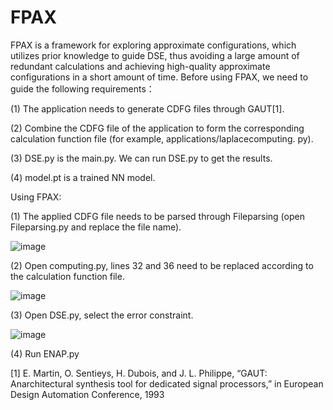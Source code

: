# FPAX
FPAX is a framework for exploring approximate configurations, which utilizes prior knowledge to guide DSE, thus avoiding a large amount of redundant calculations and achieving high-quality approximate configurations in a short amount of time.
Before using FPAX, we need to guide the following requirements：


(1) The application needs to generate CDFG files through GAUT[1].

(2) Combine the CDFG file of the application to form the corresponding calculation function file (for example, applications/laplacecomputing. py).

(3) DSE.py is the main.py. We can run DSE.py to get the results.

(4) model.pt is a trained NN model.

Using FPAX:

(1) The applied CDFG file needs to be parsed through Fileparsing (open Fileparsing.py and replace the file name).

![image](https://github.com/douyuqin/FPAX/assets/76696712/74b5af4a-fc51-4d30-81d3-dac4ef3182f8)

(2) Open computing.py, lines 32 and 36 need to be replaced according to the calculation function file.

![image](https://github.com/douyuqin/FPAX/assets/76696712/5ca2752f-8545-435c-81f8-b15ce048d8ba)


(3) Open DSE.py, select the error constraint.

![image](https://github.com/douyuqin/FPAX/assets/76696712/e7b6833d-a3f9-4739-bcad-9a4e569dcb51)

(4) Run ENAP.py

[1] E. Martin, O. Sentieys, H. Dubois, and J. L. Philippe, “GAUT: Anarchitectural synthesis tool for dedicated signal processors,” in European Design Automation Conference, 1993

